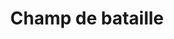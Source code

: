 ---
title: Champ de bataille
longTitle: 'Champ de bataille'
tags:
- gccommon
french:
- "[[Battlefields]]"
---